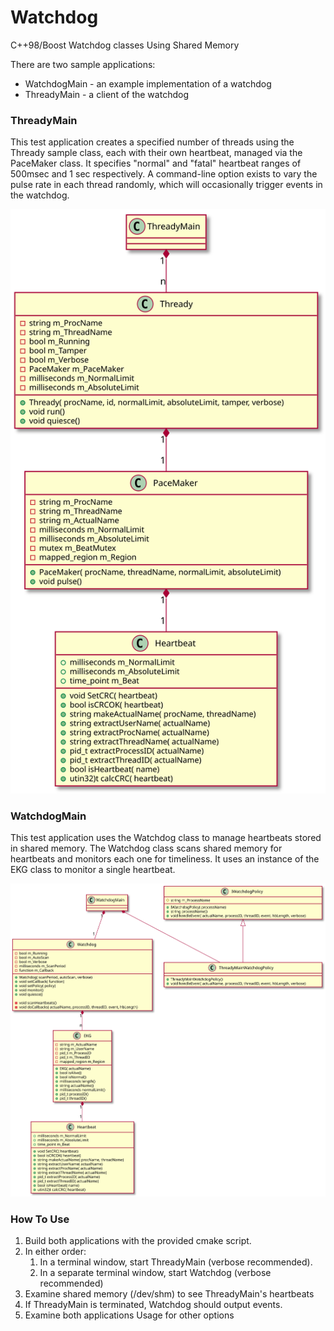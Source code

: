 # Watchdog
C++98/Boost Watchdog classes Using Shared Memory

There are two sample applications:
* WatchdogMain - an example implementation of a watchdog
* ThreadyMain - a client of the watchdog

### ThreadyMain
This test application creates a specified number of threads using the Thready sample class,
each with their own heartbeat, managed via the PaceMaker class.
It specifies "normal" and "fatal" heartbeat ranges of 500msec and 1 sec respectively.
A command-line option exists to vary the pulse rate in each thread randomly,
which will occasionally trigger events in the watchdog.

<!--
@startuml
class ThreadyMain
class Thready {
-string m_ProcName
-string m_ThreadName
-bool m_Running
-bool m_Tamper
-bool m_Verbose
-PaceMaker m_PaceMaker
-milliseconds m_NormalLimit
-milliseconds m_AbsoluteLimit

+Thready( procName, id, normalLimit, absoluteLimit, tamper, verbose)
+void run()
+void quiesce()
}
class PaceMaker {
-string m_ProcName
-string m_ThreadName
-string m_ActualName
-milliseconds m_NormalLimit
-milliseconds m_AbsoluteLimit
-mutex m_BeatMutex
-mapped_region m_Region

+PaceMaker( procName, threadName, normalLimit, absoluteLimit)
+void pulse()
}
class Heartbeat {
+milliseconds m_NormalLimit
+milliseconds m_AbsoluteLimit
+time_point m_Beat

+void SetCRC( heartbeat)
+bool isCRCOK( heartbeat)
+string makeActualName( procName, threadName)
+string extractUserName( actualName)
+string extractProcName( actualName)
+string extractThreadName( actualName)
+pid_t extractProcessID( actualName)
+pid_t extractThreadID( actualName)
+bool isHeartbeat( name)
+utin32)t calcCRC( heartbeat)
}
ThreadyMain "1" *-- "n" Thready
Thready "1" *-- "1" PaceMaker
PaceMaker "1" *-- "1" Heartbeat
@enduml

-->

![](./ThreadyMain.svg)


### WatchdogMain
This test application uses the Watchdog class to manage heartbeats stored in shared memory.
The Watchdog class scans shared memory for heartbeats and monitors each one for timeliness.
It uses an instance of the EKG class to monitor a single heartbeat.

<!--
@startuml
class WatchdogMain

class Watchdog {
-bool m_Running
-bool m_AutoScan
-bool m_Verbose
-milliseconds m_ScanPeriod
-function m_Callback

+Watchdog( scanPeriod, autoScan, verbose)
+void setCallback( function)
+void setPolicy( policy)
+void monitor()
+void quiesce()

-void scanHeartbeats()
-void doCallbacks( actualName, processID, threadID, event, hbLength)
}

class IWatchdogPolicy {
#string m_ProcessName
+IWatchdogPolicy( processName)
+string processName()
+void handleEvent( actualName, processID, threadID, event, hbLength, verbose)
}

class ThreadyMainWatchdogPolicy {
+ThreadyMainWatchdogPolicy()
+void handleEvent( actualName, processID, threadID, event, hbLength, verbose)
}

class EKG {
-string m_ActualName
-string m_UserName
-pid_t m_ProcessID
-pid_t m_ThreadID
-mapped_region m_Region

+EKG( actualName)
+bool isAlive()
+bool isNormal()
+milliseconds length()
+string actualName()
+milliseconds normalLimit()
+pid_t processID()
+pid_t threadID()
}

class Heartbeat {
+milliseconds m_NormalLimit
+milliseconds m_AbsoluteLimit
+time_point m_Beat

+void SetCRC( heartbeat)
+bool isCRCOK( heartbeat)
+string makeActualName( procName, threadName)
+string extractUserName( actualName)
+string extractProcName( actualName)
+string extractThreadName( actualName)
+pid_t extractProcessID( actualName)
+pid_t extractThreadID( actualName)
+bool isHeartbeat( name)
+utin32)t calcCRC( heartbeat)
}
WatchdogMain "1" *-- "1" Watchdog
Watchdog "1" *-- "n" EKG
EKG "1" *-- "1" Heartbeat
IWatchdogPolicy <|-- ThreadyMainWatchdogPolicy
WatchdogMain *-- ThreadyMainWatchdogPolicy
@enduml
-->

![](./WatchdogMain.svg)


### How To Use

1. Build both applications with the provided cmake script.
2. In either order:
   1. In a terminal window, start ThreadyMain (verbose recommended).
   2. In a separate terminal window, start Watchdog (verbose recommended)
3. Examine shared memory (/dev/shm) to see ThreadyMain's heartbeats
4. If ThreadyMain is terminated, Watchdog should output events.
5. Examine both applications Usage for other options 